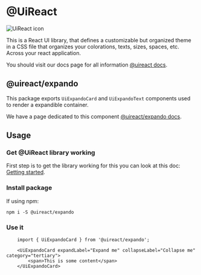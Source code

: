 # @UiReact
![UiReact icon](https://www.uireact.io/_next/static/media/sunglasses_cat.a5f3369a.gif)

This is a React UI library, that defines a customizable but organized theme in a CSS file that organizes your colorations, texts, sizes, spaces, etc. Across your react application.

You should visit our docs page for all information [@uireact docs](https://uireact.io).

## @uireact/expando

This package exports `UiExpandoCard` and `UiExpandoText` components used to render a expandible container.

We have a page dedicated to this component [@uireact/expando docs](https://www.uireact.io/docs/expando-card).

## Usage

### Get @UiReact library working

First step is to get the library working for this you can look at this doc: [Getting started](https://www.uireact.io/docs).

### Install package

If using npm:

```
npm i -S @uireact/expando
```

### Use it

```tsx
    import { UiExpandoCard } from '@uireact/expando';

    <UiExpandoCard expandLabel="Expand me" collapseLabel="Collapse me" category="tertiary">
        <span>This is some content</span>
    </UiExpandoCard>
```
